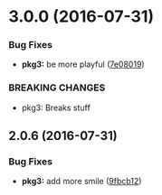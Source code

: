 <a name="3.0.0"></a>
# 3.0.0 (2016-07-31)


### Bug Fixes

* **pkg3:** be more playful ([7e08019](https://github.com/pekala/monorepo-test/commit/7e08019))


### BREAKING CHANGES

* pkg3: Breaks stuff



<a name="2.0.6"></a>
## 2.0.6 (2016-07-31)


### Bug Fixes

* **pkg3:** add more smile ([9fbcb12](https://github.com/pekala/monorepo-test/commit/9fbcb12))



